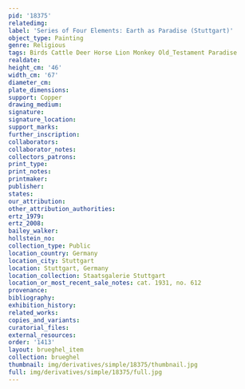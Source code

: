 ```yaml
---
pid: '18375'
relatedimg: 
label: 'Series of Four Elements: Earth as Paradise (Stuttgart)'
object_type: Painting
genre: Religious
tags: Birds Cattle Deer Horse Lion Monkey Old_Testament Paradise
realdate: 
height_cm: '46'
width_cm: '67'
diameter_cm: 
plate_dimensions: 
support: Copper
drawing_medium: 
signature: 
signature_location: 
support_marks: 
further_inscription: 
collaborators: 
collaborator_notes: 
collectors_patrons: 
print_type: 
print_notes: 
printmaker: 
publisher: 
states: 
our_attribution: 
other_attribution_authorities: 
ertz_1979: 
ertz_2008: 
bailey_walker: 
hollstein_no: 
collection_type: Public
location_country: Germany
location_city: Stuttgart
location: Stuttgart, Germany
location_collection: Staatsgalerie Stuttgart
location_or_most_recent_sale_notes: cat. 1931, no. 612
provenance: 
bibliography: 
exhibition_history: 
related_works: 
copies_and_variants: 
curatorial_files: 
external_resources: 
order: '1413'
layout: brueghel_item
collection: brueghel
thumbnail: img/derivatives/simple/18375/thumbnail.jpg
full: img/derivatives/simple/18375/full.jpg
---
```

